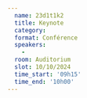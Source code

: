 ```yaml
---
  name: 23d1t1k2
  title: Keynote
  category: 
  format: Conférence
  speakers: 
    - 
  room: Auditorium
  slot: 10/10/2024
  time_start: '09h15'
  time_end: '10h00'
---
```

